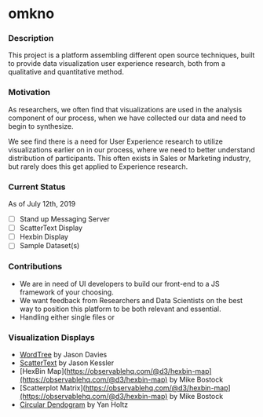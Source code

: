 # omkno

### Description
This project is a platform assembling different open source techniques, built to provide data visualization user experience research, both from a qualitative and quantitative method. 

### Motivation
As researchers, we often find that visualizations are used in the analysis component of our process, when we have collected our data and need to begin to synthesize.

We see find there is a need for User Experience research to utilize visualizations earlier on in our process, where we need to better understand distribution of participants. This often exists in Sales or Marketing industry, but rarely does this get applied to Experience research. 

### Current Status
As of July 12th, 2019
 - [ ] Stand up Messaging Server
 - [ ] ScatterText Display
 - [ ] Hexbin Display
 - [ ] Sample Dataset(s)

### Contributions

 - We are in need of UI developers to build our front-end to a JS framework of your choosing.
 - We want feedback from Researchers and Data Scientists on the best way to position this platform to be both relevant and essential. 
 - Handling either single files or 

### Visualization Displays
* [WordTree](https://www.jasondavies.com/wordtree/) by Jason Davies
* [ScatterText](https://github.com/JasonKessler/scattertext) by Jason Kessler
* [HexBin Map](https://observablehq.com/@d3/hexbin-map](https://observablehq.com/@d3/hexbin-map) by Mike Bostock
* [Scatterplot Matrix](https://observablehq.com/@d3/hexbin-map](https://observablehq.com/@d3/hexbin-map) by Mike Bostock
* [Circular Dendogram](https://www.r-graph-gallery.com/339-circular-dendrogram-with-ggraph/) by Yan Holtz
